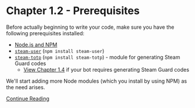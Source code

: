 # Chapter 1.2 - Prerequisites

Before actually beginning to write your code, make sure you have the following
prerequisites installed:

- [Node.js and NPM](https://nodejs.org/en/)
- [`steam-user`](https://www.npmjs.com/package/steam-user) (`npm install
	steam-user`)
- [`steam-totp`](https://www.npmjs.com/package/steam-totp) (`npm install steam-totp`) - module for generating Steam Guard codes
  - [View Chapter 1.4](https://github.com/xmwx38/node-steam-guide/tree/master/Chapter%201%20-%20Basics/Chapter%201.4%20-%20TOTP#chapter-14---steam-totp) if your bot requires generating Steam Guard codes

We'll start adding more Node modules (which you install by using NPM) as the
need arises.

[Continue Reading](../Chapter%201.3%20-%20Starting%20to%20Code)
